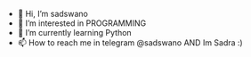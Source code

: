 - 👋 Hi, I’m sadswano
- 👀 I’m interested in PROGRAMMING
- 🌱 I’m currently learning Python
- 📫 How to reach me in telegram @sadswano
AND Im Sadra :)
